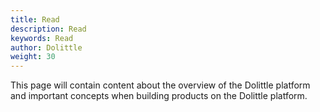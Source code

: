 ```yaml
---
title: Read
description: Read
keywords: Read
author: Dolittle
weight: 30
---
```


This page will contain content about the overview of the Dolittle platform and important concepts when building products on the Dolittle platform.
